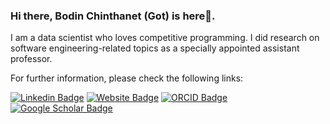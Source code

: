 ### Hi there, Bodin Chinthanet (Got) is here👋.

I am a data scientist who loves competitive programming.
I did research on software engineering-related topics as a specially appointed assistant professor.

For further information, please check the following links:

[![Linkedin Badge](https://img.shields.io/badge/-LinkedIn-0e76a8?style=flat-square&logo=Linkedin&logoColor=white)](https://www.linkedin.com/in/bodinchin/)
[![Website Badge](https://img.shields.io/badge/Website-CC0000?style=flat-square&logo=jekyll&logoColor=white)](https://orcid.org/0000-0003-4439-1608)
[![ORCID Badge](https://img.shields.io/badge/ORCID-A6CE39?style=flat-square&logo=orcid&logoColor=white)](https://orcid.org/0000-0003-4439-1608)
[![Google Scholar Badge](https://img.shields.io/badge/Google_Scholar-4285F4?style=flat-square&logo=googlescholar&logoColor=white)](https://scholar.google.com/citations?user=YE8OoZIAAAAJ&hl=en)
